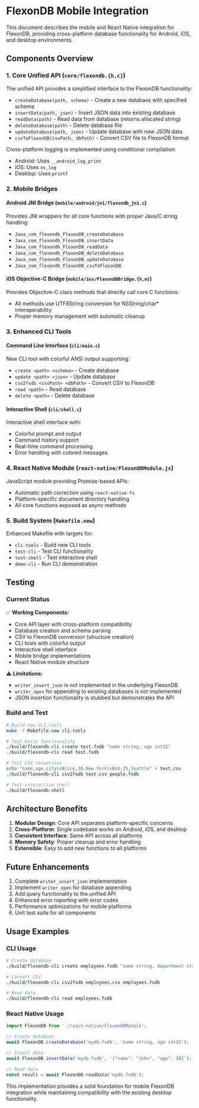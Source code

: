 # FlexonDB Mobile Integration

This document describes the mobile and React Native integration for FlexonDB, providing cross-platform database functionality for Android, iOS, and desktop environments.

## Components Overview

### 1. Core Unified API (`core/flexondb.{h,c}`)

The unified API provides a simplified interface to the FlexonDB functionality:

- `createDatabase(path, schema)` - Create a new database with specified schema
- `insertData(path, json)` - Insert JSON data into existing database
- `readData(path)` - Read data from database (returns allocated string)
- `deleteDatabase(path)` - Delete database file
- `updateDatabase(path, json)` - Update database with new JSON data
- `csvToFlexonDB(csvPath, dbPath)` - Convert CSV file to FlexonDB format

Cross-platform logging is implemented using conditional compilation:
- Android: Uses `__android_log_print`
- iOS: Uses `os_log`
- Desktop: Uses `printf`

### 2. Mobile Bridges

#### Android JNI Bridge (`mobile/android/jni/flexondb_jni.c`)

Provides JNI wrappers for all core functions with proper Java/C string handling:
- `Java_com_flexondb_FlexonDB_createDatabase`
- `Java_com_flexondb_FlexonDB_insertData`
- `Java_com_flexondb_FlexonDB_readData`
- `Java_com_flexondb_FlexonDB_deleteDatabase`
- `Java_com_flexondb_FlexonDB_updateDatabase`
- `Java_com_flexondb_FlexonDB_csvToFlexonDB`

#### iOS Objective-C Bridge (`mobile/ios/FlexonDBBridge.{h,m}`)

Provides Objective-C class methods that directly call core C functions:
- All methods use UTF8String conversion for NSString/char* interoperability
- Proper memory management with automatic cleanup

### 3. Enhanced CLI Tools

#### Command Line Interface (`cli/main.c`)

New CLI tool with colorful ANSI output supporting:
- `create <path> <schema>` - Create database
- `update <path> <json>` - Update database
- `csv2fxdb <csvPath> <dbPath>` - Convert CSV to FlexonDB
- `read <path>` - Read database
- `delete <path>` - Delete database

#### Interactive Shell (`cli/shell.c`)

Interactive shell interface with:
- Colorful prompt and output
- Command history support
- Real-time command processing
- Error handling with colored messages

### 4. React Native Module (`react-native/FlexonDBModule.js`)

JavaScript module providing Promise-based APIs:
- Automatic path correction using `react-native-fs`
- Platform-specific document directory handling
- All core functions exposed as async methods

### 5. Build System (`Makefile.new`)

Enhanced Makefile with targets for:
- `cli-tools` - Build new CLI tools
- `test-cli` - Test CLI functionality
- `test-shell` - Test interactive shell
- `demo-cli` - Run CLI demonstration

## Testing

### Current Status

✅ **Working Components:**
- Core API layer with cross-platform compatibility
- Database creation and schema parsing
- CSV to FlexonDB conversion (structure creation)
- CLI tools with colorful output
- Interactive shell interface
- Mobile bridge implementations
- React Native module structure

⚠️ **Limitations:**
- `writer_insert_json` is not implemented in the underlying FlexonDB
- `writer_open` for appending to existing databases is not implemented
- JSON insertion functionality is stubbed but demonstrates the API

### Build and Test

```bash
# Build new CLI tools
make -f Makefile.new cli-tools

# Test basic functionality
./build/flexondb-cli create test.fxdb "name string, age int32"
./build/flexondb-cli read test.fxdb

# Test CSV conversion
echo "name,age,city\nAlice,30,New York\nBob,25,Seattle" > test.csv
./build/flexondb-cli csv2fxdb test.csv people.fxdb

# Test interactive shell
./build/flexondb-shell
```

## Architecture Benefits

1. **Modular Design**: Core API separates platform-specific concerns
2. **Cross-Platform**: Single codebase works on Android, iOS, and desktop
3. **Consistent Interface**: Same API across all platforms
4. **Memory Safety**: Proper cleanup and error handling
5. **Extensible**: Easy to add new functions to all platforms

## Future Enhancements

1. Complete `writer_insert_json` implementation
2. Implement `writer_open` for database appending
3. Add query functionality to the unified API
4. Enhanced error reporting with error codes
5. Performance optimizations for mobile platforms
6. Unit test suite for all components

## Usage Examples

### CLI Usage
```bash
# Create database
./build/flexondb-cli create employees.fxdb "name string, department string, salary float"

# Convert CSV
./build/flexondb-cli csv2fxdb employees.csv employees.fxdb

# Read data
./build/flexondb-cli read employees.fxdb
```

### React Native Usage
```javascript
import FlexonDB from './react-native/FlexonDBModule';

// Create database
await FlexonDB.createDatabase('mydb.fxdb', 'name string, age int32');

// Insert data
await FlexonDB.insertData('mydb.fxdb', '{"name": "John", "age": 30}');

// Read data
const result = await FlexonDB.readData('mydb.fxdb');
```

This implementation provides a solid foundation for mobile FlexonDB integration while maintaining compatibility with the existing desktop functionality.